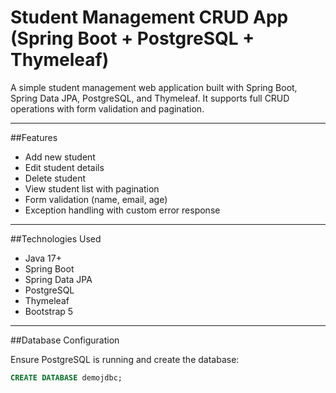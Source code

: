 # Student Management CRUD App (Spring Boot + PostgreSQL + Thymeleaf)

A simple student management web application built with Spring Boot, Spring Data JPA, PostgreSQL, and Thymeleaf. It supports full CRUD operations with form validation and pagination.

---

##Features

- Add new student
- Edit student details
- Delete student
- View student list with pagination
- Form validation (name, email, age)
- Exception handling with custom error response

----------------------------------------------------------------------------------------------------------------------

##Technologies Used

- Java 17+
- Spring Boot
- Spring Data JPA
- PostgreSQL
- Thymeleaf
- Bootstrap 5

------------------------------------------------------------------------------------------------------------------------

##Database Configuration

Ensure PostgreSQL is running and create the database:

```sql
CREATE DATABASE demojdbc;
